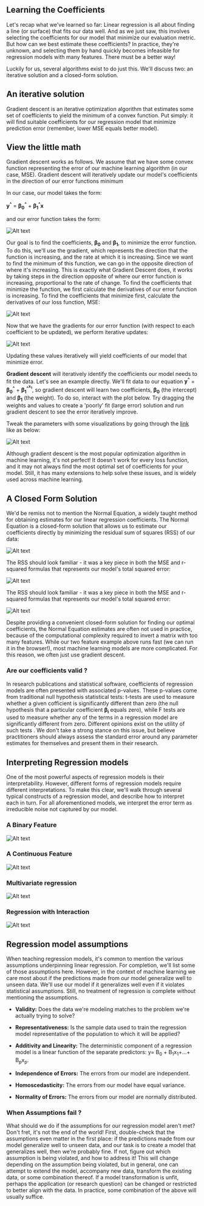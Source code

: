 ## Learning the Coefficients

Let's recap what we've learned so far: Linear regression is all about finding a line (or surface) that fits our data well. And as we just saw, this involves selecting the coefficients for our model that minimize our evaluation metric. But how can we best estimate these coefficients? In practice, they're unknown, and selecting them by hand quickly becomes infeasible for regression models with many features. There must be a better way!

Luckily for us, several algorithms exist to do just this. We'll discuss two: an iterative solution and a closed-form solution. 

## An iterative solution

Gradient descent is an iterative optimization algorithm that estimates some set of coefficients to yield the minimum of a convex function. Put simply: it will find suitable coefficients for our regression model that minimize prediction error (remember, lower MSE equals better model).

## View the little math

Gradient descent works as follows. We assume that we have some convex function representing the error of our machine learning algorithm (in our case, MSE). Gradient descent will iteratively update our model's coefficients in the direction of our error functions minimum

In our case, our model takes the form:

<b>y<sup>^</sup></b> ​= <b>β<sub>0</sub>​<sup>^</sup></b> ​+ <b>β<sub>1</sub><sup>​^</sup>​x</b>

and our error function takes the form:

![Alt text](assets/mse1.png)

Our goal is to find the coefficients, <b>β<sub>0</sub></b>​ and <b>β<sub>1</sub></b>​, to minimize the error function. To do this, we'll use the gradient, which represents the direction that the function is increasing, and the rate at which it is increasing. Since we want to find the minimum of this function, we can go in the opposite direction of where it's increasing. This is exactly what Gradient Descent does, it works by taking steps in the direction opposite of where our error function is increasing, proportional to the rate of change. To find the coefficients that minimize the function, we first calculate the derivatives of our error function is increasing. To find the coefficients that minimize first, calculate the derivatives of our loss function, MSE: 

![Alt text](assets/integrate.png)

Now that we have the gradients for our error function (with respect to each coefficient to be updated), we perform iterative updates:

![Alt text](assets/repeat.png)

Updating these values iteratively will yield coefficients of our model that minimize error.

**Gradient descent** will iteratively identify the coefficients our model needs to fit the data. Let's see an example directly. We'll fit data to our equation <b>y<sup>^</sup></b> = <b>β<sub>0</sub><sup>^</sup></b> + <b>β<sub>1</sub><sup>^<sup>x<sub>1</sub></b>​, so gradient descent will learn two coefficients, <b>β<sub>0</sub></b> (the intercept) and <b>β<sub>1</sub></b>​ (the weight). To do so, interact with the plot below. Try dragging the weights and values to create a 'poorly' fit (large error) solution and run gradient descent to see the error iteratively improve.

Tweak the parameters with some visualizations by going through the [link](https://mlu-explain.github.io/linear-regression/) like as below:

![Alt text](assets/tweak.png)

Although gradient descent is the most popular optimization algorithm in machine learning, it's not perfect! It doesn't work for every loss function, and it may not always find the most optimal set of coefficients for your model. Still, it has many extensions to help solve these issues, and is widely used across machine learning.

## A Closed Form Solution

We'd be remiss not to mention the Normal Equation, a widely taught method for obtaining estimates for our linear regression coefficients. The Normal Equation is a closed-form solution that allows us to estimate our coefficients directly by minimizing the residual sum of squares (RSS) of our data:

![Alt text](assets/rss.png)

The RSS should look familiar - it was a key piece in both the MSE and r-squared formulas that represents our model's total squared error: 

![Alt text](assets/beta.png)

The RSS should look familiar - it was a key piece in both the MSE and r-squared formulas that represents our model's total squared error:

![Alt text](assets/beta_cap.png)

Despite providing a convenient closed-form solution for finding our optimal coefficients, the Normal Equation estimates are often not used in practice, because of the computational complexity required to invert a matrix with too many features. While our two feature example above runs fast (we can run it in the browser!), most machine learning models are more complicated. For this reason, we often just use gradient descent.

### Are our coefficients valid ?

In research publications and statistical software, coefficients of regression models are often presented with associated p-values. These p-values come from traditional null hypothesis statistical tests: t-tests are used to measure whether a given cofficient is significantly different than zero (the null hypothesis that a particular coefficient <b>β<sub>i</sub></b>​ equals zero), while F tests are used to measure whether any of the terms in a regression model are significantly different from zero. Different opinions exist on the utility of such tests . We don't take a strong stance on this issue, but believe practitioners should always assess the standard error around any parameter estimates for themselves and present them in their research.


## Interpreting Regression models

One of the most powerful aspects of regression models is their interpretability. However, different forms of regression models require different interpretations. To make this clear, we'll walk through several typical constructs of a regression model, and describe how to interpret each in turn. For all aforementioned models, we interpret the error term as irreducible noise not captured by our model.

### A Binary Feature

![Alt text](assets/f.png)

### A Continuous Feature

![Alt text](assets/f1.png)

### Multivariate regression

![Alt text](assets/f2.png)

### Regression with Interaction

![Alt text](assets/f3.png)

## Regression model assumptions

When teaching regression models, it's common to mention the various assumptions underpinning linear regression. For completion, we'll list some of those assumptions here. However, in the context of machine learning we care most about if the predictions made from our model generalize well to unseen data. We'll use our model if it generalizes well even if it violates statistical assumptions. Still, no treatment of regression is complete without mentioning the assumptions.

- **Validity:** Does the data we're modeling matches to the problem we're actually trying to solve?

- **Representativeness:** Is the sample data used to train the regression model representative of the population to which it will be applied?

- **Additivity and Linearity:** The deterministic component of a regression model is a linear function of the separate predictors: y= B<sub>0</sub> + B<sub>1</sub>x<sub>1</sub>+...+ B<sub>p</sub>x<sub>p</sub>.

- **Independence of Errors:** The errors from our model are independent.

- **Homoscedasticity:** The errors from our model have equal variance.
- **Normality of Errors:** The errors from our model are normally distributed.

### When Assumptions fail ?

What should we do if the assumptions for our regression model aren't met? Don't fret, it's not the end of the world! First, double-check that the assumptions even matter in the first place: if the predictions made from our model generalize well to unseen data, and our task is to create a model that generalizes well, then we're probably fine. If not, figure out which assumption is being violated, and how to address it! This will change depending on the assumption being violated, but in general, one can attempt to extend the model, accompany new data, transform the existing data, or some combination thereof. If a model transformation is unfit, perhaps the application (or research question) can be changed or restricted to better align with the data. In practice, some combination of the above will usually suffice.



